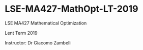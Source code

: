 # LSE-MA427-MathOpt-LT-2019
LSE MA427 Mathematical Optimization

Lent Term 2019

Instructor: Dr Giacomo Zambelli
